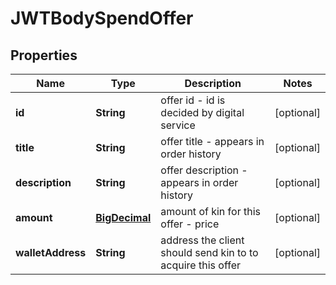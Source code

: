 
# JWTBodySpendOffer

## Properties
Name | Type | Description | Notes
------------ | ------------- | ------------- | -------------
**id** | **String** | offer id - id is decided by digital service |  [optional]
**title** | **String** | offer title - appears in order history |  [optional]
**description** | **String** | offer description - appears in order history |  [optional]
**amount** | [**BigDecimal**](BigDecimal.md) | amount of kin for this offer - price |  [optional]
**walletAddress** | **String** | address the client should send kin to to acquire this offer |  [optional]




